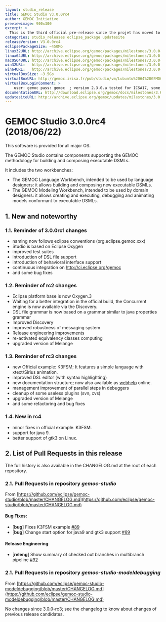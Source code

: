 ```yaml
---
layout: studio_release
title: GEMOC Studio V3.0.0rc4
author: GEMOC Initiative
previewimage: 900x300
excerpt: >
  This is the third official pre-release since the projet has moved to Eclipse organization.
categories: studio_releases eclipse_package updatesite
releaseVersion: V3.0.0rc4
eclipsePackageSize: ~450Mo
linux32URL: http://archive.eclipse.org/gemoc/packages/milestones/3.0.0-rc4/gemoc_studio-linux.gtk.x86.zip
linux64URL: http://archive.eclipse.org/gemoc/packages/milestones/3.0.0-rc4/gemoc_studio-linux.gtk.x86_64.zip
macOS64URL: http://archive.eclipse.org/gemoc/packages/milestones/3.0.0-rc4/gemoc_studio-macosx.cocoa.x86_64.zip
win32URL:   http://archive.eclipse.org/gemoc/packages/milestones/3.0.0-rc4/gemoc_studio-win32.win32.x86.zip
win64URL:   http://archive.eclipse.org/gemoc/packages/milestones/3.0.0-rc4/gemoc_studio-win32.win32.x86_64.zip
virtualBoxSize: ~3.5Go 
virtualBoxURL: http://gemoc.irisa.fr/pub/studio/vm/Lubuntu%2064%20GEMOC%202.3.0.a.ova
virtualBoxLoginComment: >
    user: gemoc pass: gemoc  ; version 2.3.0.a tested for ICSA17, some samples haven't been rechecked.
documentationURL: http://download.eclipse.org/gemoc/docs/milestones/3.0.0-rc3
updatesiteURL: http://archive.eclipse.org/gemoc/updates/milestones/3.0.0-rc4
---
```


# GEMOC Studio 3.0.0rc4 (2018/06/22)

This software is provided for all major OS.

The GEMOC Studio contains components supporting the GEMOC methodology for building and composing executable DSMLs.

It includes the two workbenches:

  * The GEMOC Language Workbench, intended to be used by language designers: it allows building and composing new executable DSMLs.
  * The GEMOC Modeling Workbench, intended to be used by domain designers: it allows creating and executing, debugging and animating models conformant to executable DSMLs.

## 1. New and noteworthy

### 1.1. Reminder of 3.0.0rc1 changes
- naming now follows eclipse conventions (org.eclipse.gemoc.xxx) 
- Studio is based on Eclipse Oxygen 
- improved test suites 
- introduction of DSL file support
- introduction of behavioral interface support 
- continuous integration on http://ci.eclipse.org/gemoc
- and some bug fixes 

### 1.2. Reminder of rc2 changes
- Eclipse platform base is now Oxygen.3
- Waiting for a better integration in the official build, the Concurrent engine is now available via the Discovery.
- DSL file grammar is now based on a grammar similar to java properties grammar 
- Improved Discovery
- improved robustness of messaging system
- Release engineering improvements
- re-activated equivalency classes computing 
- upgraded version of Melange

### 1.3. Reminder of rc3 changes
- new Official example: K3FSM; It features a simple language with xtext/Sirius animation.
- improved DSL editor (with syntax highlighting)
- new documentation structure; now also available as [webhelp](http://gemoc.org/studio_documentations.html) online. 
- management improvement of parallel steps in debuggers
- cleanup of some useless plugins (svn, cvs)
- upgraded version of Melange
- and some refactoring and bug fixes 

### 1.4. New in rc4
- minor fixes in official example: K3FSM.
- support for java 9. 
- better support of gtk3 on Linux.  

## 2. List of Pull Requests in this release

The full history is  also available in the CHANGELOG.md at the root of each repository.

### 2.1. Pull Requests in repository *gemoc-studio*

From [https://github.com/eclipse/gemoc-studio/blob/master/CHANGELOG.md](https://github.com/eclipse/gemoc-studio/blob/master/CHANGELOG.md)

#### Bug Fixes:

- [**bug**] Fixes K3FSM example [#89](https://github.com/eclipse/gemoc-studio/pull/89)
- [**bug**] Change start option for java9 and gtk3 support [#69](https://github.com/eclipse/gemoc-studio/pull/69)

#### Release Engineering

- [**releng**] Show summary of checked out branches in multibranch pipeline [#92](https://github.com/eclipse/gemoc-studio/pull/92)

### 2.1. Pull Requests in repository *gemoc-studio-modeldebugging*
 
From [https://github.com/eclipse/gemoc-studio-modeldebugging/blob/master/CHANGELOG.md](https://github.com/eclipse/gemoc-studio-modeldebugging/blob/master/CHANGELOG.md)

No changes since 3.0.0-rc3; see the changelog to know about changes of previous release candidates.

